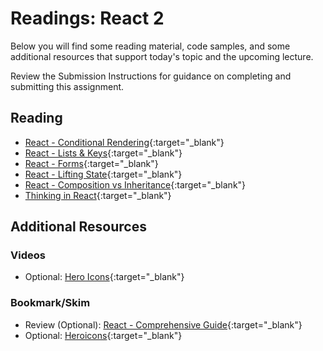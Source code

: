# Readings: React 2

Below you will find some reading material, code samples, and some additional resources that support today's topic and the upcoming lecture.

Review the Submission Instructions for guidance on completing and submitting this assignment.

## Reading

- [React - Conditional Rendering](https://reactjs.org/docs/conditional-rendering.html){:target="_blank"}
- [React - Lists & Keys](https://reactjs.org/docs/lists-and-keys.html){:target="_blank"}
- [React - Forms](https://reactjs.org/docs/forms.html){:target="_blank"}
- [React - Lifting State](https://reactjs.org/docs/lifting-state-up.html){:target="_blank"}
- [React - Composition vs Inheritance](https://reactjs.org/docs/composition-vs-inheritance.html){:target="_blank"}
- [Thinking in React](https://reactjs.org/docs/thinking-in-react.html){:target="_blank"}

## Additional Resources

### Videos

- Optional: [Hero Icons](https://www.youtube.com/watch?v=cVa1UiKPJN8){:target="_blank"}

### Bookmark/Skim

- Review (Optional): [React - Comprehensive Guide](https://tylermcginnis.com/reactjs-tutorial-a-comprehensive-guide-to-building-apps-with-react/){:target="_blank"}
- Optional: [Heroicons](https://heroicons.com/){:target="_blank"}
